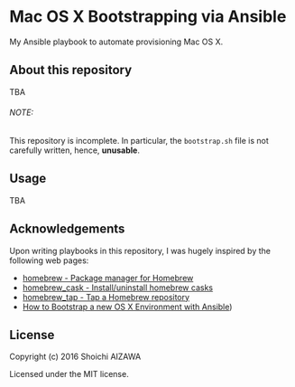 Mac OS X Bootstrapping via Ansible
==================================

My Ansible playbook to automate provisioning Mac OS X.

About this repository
---------------------

TBA

###### NOTE:

This repository is incomplete. In particular, the `bootstrap.sh` file is not carefully written, hence, **unusable**.

Usage
-----

TBA

Acknowledgements
----------------

Upon writing playbooks in this repository, I was hugely inspired by the following web pages:

- [homebrew - Package manager for Homebrew](http://docs.ansible.com/homebrew_module.html)
- [homebrew_cask - Install/uninstall homebrew casks](http://docs.ansible.com/homebrew_cask_module.html)
- [homebrew_tap - Tap a Homebrew repository](http://docs.ansible.com/homebrew_tap_module.html)
- [How to Bootstrap a new OS X Environment with Ansible](http://flounderedge.com/bootstrap-new-os-x-environment-ansible/))

License
-------

Copyright (c) 2016 Shoichi AIZAWA

Licensed under the MIT license.
